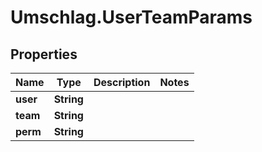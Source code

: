 # Umschlag.UserTeamParams

## Properties

Name | Type | Description | Notes
------------ | ------------- | ------------- | -------------
**user** | **String** |  | 
**team** | **String** |  | 
**perm** | **String** |  | 


